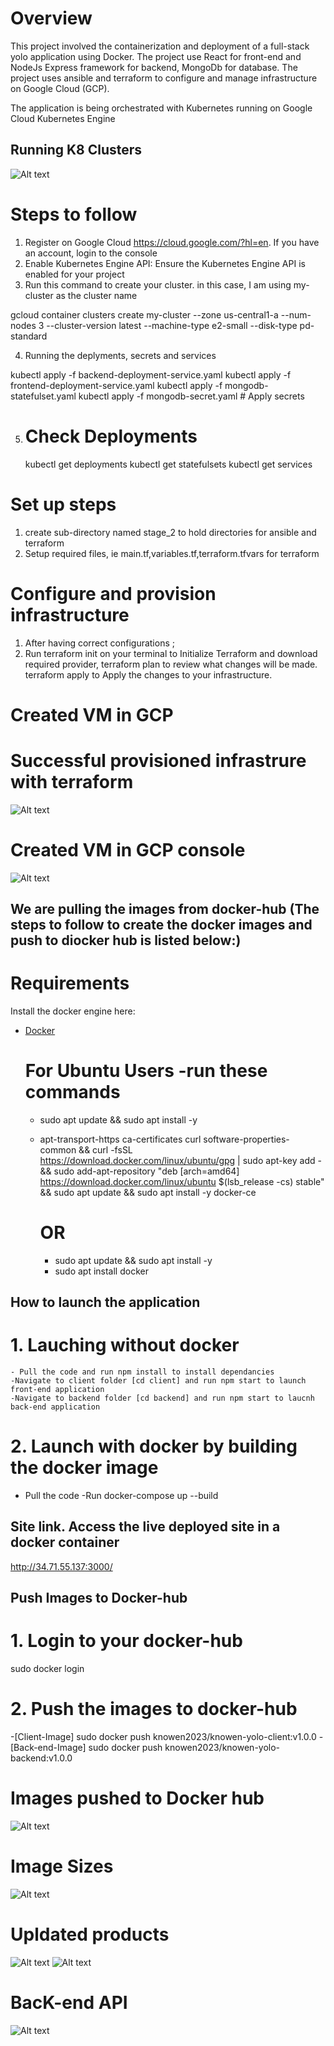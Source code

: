 # Overview
This project involved the containerization and deployment of a full-stack yolo application using Docker. The project use React for front-end and NodeJs Express framework for backend, MongoDb for database.
The project uses ansible and terraform to configure and manage infrastructure on Google Cloud (GCP).

The application is being orchestrated with Kubernetes running on Google Cloud Kubernetes Engine
## Running K8 Clusters
![Alt text](K8_running.png)

# Steps to follow
1. Register on Google Cloud https://cloud.google.com/?hl=en. If you have an account, login to the console
2. Enable Kubernetes Engine API: Ensure the Kubernetes Engine API is enabled for your project
3. Run this command to create your cluster. in this case, I am using my-cluster as the cluster name 

gcloud container clusters create my-cluster --zone us-central1-a --num-nodes 3 --cluster-version latest --machine-type e2-small --disk-type pd-standard 

4. Running the deplyments, secrets and services

  kubectl apply -f backend-deployment-service.yaml
  kubectl apply -f frontend-deployment-service.yaml
  kubectl apply -f mongodb-statefulset.yaml
  kubectl apply -f mongodb-secret.yaml  # Apply secrets


5. # Check Deployments

    kubectl get deployments
    kubectl get statefulsets
    kubectl get services

# Set up steps
1. create sub-directory named stage_2 to hold directories for ansible and terraform
2. Setup required files, ie main.tf,variables.tf,terraform.tfvars for terraform 

# Configure and provision infrastructure
1. After having correct configurations ;
2. Run terraform init on your terminal to Initialize Terraform and download required provider, 
  terraform plan to review what changes will be made.
  terraform apply to Apply the changes to your infrastructure.

# Created VM in GCP
# Successful provisioned infrastrure with terraform
![Alt text](instance.png)

# Created VM in GCP console
![Alt text](gcp-vm.png)

## We are pulling the images from docker-hub (The steps to follow to create the docker images and push to diocker hub is listed below:)


# Requirements
Install the docker engine here:
- [Docker](https://docs.docker.com/engine/install/) 

   # For Ubuntu Users -run these commands
    - sudo apt update && sudo apt install -y 
    - apt-transport-https ca-certificates curl software-properties-common && curl -fsSL https://download.docker.com/linux/ubuntu/gpg | sudo apt-key add - && sudo add-apt-repository "deb [arch=amd64] https://download.docker.com/linux/ubuntu $(lsb_release -cs) stable" && sudo apt update && sudo apt install -y docker-ce

        # OR 
        - sudo apt update && sudo apt install -y 
        - sudo apt install docker

## How to launch the application 
  # 1. Lauching without docker
    - Pull the code and run npm install to install dependancies
    -Navigate to client folder [cd client] and run npm start to launch front-end application
    -Navigate to backend folder [cd backend] and run npm start to laucnh back-end application
  # 2. Launch with docker by building the docker image
  - Pull the code
  -Run docker-compose up --build

## Site link. Access the live deployed site in a docker container
http://34.71.55.137:3000/

## Push Images to Docker-hub
 # 1. Login to your docker-hub
 sudo docker login
 # 2. Push the images to docker-hub 
-[Client-Image] sudo docker push knowen2023/knowen-yolo-client:v1.0.0
 -[Back-end-Image] sudo docker push knowen2023/knowen-yolo-backend:v1.0.0

# Images pushed to Docker hub
![Alt text](yolo-images.png)

# Image Sizes
![Alt text](Image-Sizes.png)

# Upldated products 
![Alt text](Products_Images.png) ![Alt text](Products_Images_client.png)

# BacK-end API
![Alt text](Products_Backend_API.png)


